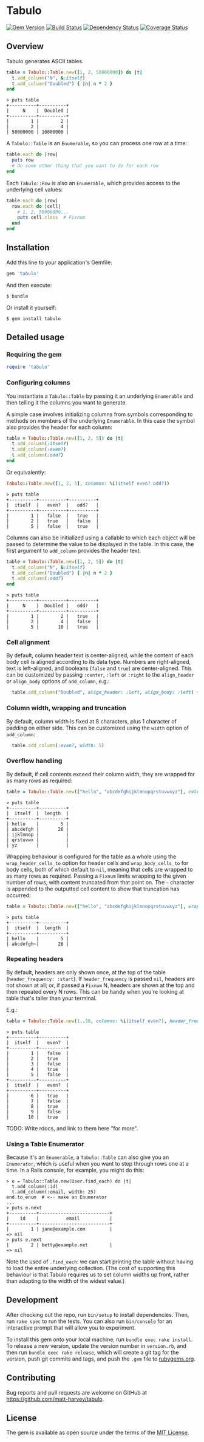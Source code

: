 # Tabulo

[![Gem Version][GV img]][Gem Version]
[![Build Status][BS img]][Build Status]
[![Dependency Status][DS img]][Dependency Status]
[![Coverage Status][CS img]][Coverage Status]

## Overview

Tabulo generates ASCII tables.

```ruby
table = Tabulo::Table.new([1, 2, 50000000]) do |t|
  t.add_column("N", &:itself)
  t.add_column("Doubled") { |n| n * 2 }
end
```

```
> puts table
+----------+----------+
|     N    |  Doubled |
+----------+----------+
|        1 |        2 |
|        2 |        4 |
| 50000000 | 10000000 |
```

A `Tabulo::Table` is an `Enumerable`, so you can process one row at a time:

```ruby
table.each do |row|
  puts row
  # do some other thing that you want to do for each row
end
```

Each `Tabulo::Row` is also an `Enumerable`, which provides access to the underlying cell values:

```ruby
table.each do |row|
  row.each do |cell|
    # 1, 2, 50000000...
    puts cell.class  # Fixnum
  end
end
```

## Installation

Add this line to your application's Gemfile:

```ruby
gem 'tabulo'
```

And then execute:

    $ bundle

Or install it yourself:

    $ gem install tabulo

## Detailed usage

### Requiring the gem

```ruby
require 'tabulo'
```

### Configuring columns

You instantiate a `Tabulo::Table` by passing it an underlying `Enumerable` and then telling it
the columns you want to generate.

A simple case involves initializing columns from symbols corresponding to methods on members of the
underlying `Enumerable`. In this case the symbol also provides the header for each column:

```ruby
table = Tabulo::Table.new([1, 2, 5]) do |t|
  t.add_column(:itself)
  t.add_column(:even?)
  t.add_column(:odd?)
end
```

Or equivalently:

```ruby
Tabulo::Table.new([1, 2, 5], columns: %i(itself even? odd?))
```

```
> puts table
+----------+----------+----------+
|  itself  |   even?  |   odd?   |
+----------+----------+----------+
|        1 |   false  |   true   |
|        2 |   true   |   false  |
|        5 |   false  |   true   |
```

Columns can also be initialized using a callable to which each object will be passed to determine
the value to be displayed in the table. In this case, the first argument to `add_column` provides
the header text:

```ruby
table = Tabulo::Table.new([1, 2, 5]) do |t|
  t.add_column("N", &:itself)
  t.add_column("Doubled") { |n| n * 2 }
  t.add_column(:odd?)
end
```

```
> puts table
+----------+----------+----------+
|     N    |  Doubled |   odd?   |
+----------+----------+----------+
|        1 |        2 |   true   |
|        2 |        4 |   false  |
|        5 |       10 |   true   |
```

### Cell alignment

By default, column header text is center-aligned, while the content of each body cell is aligned
according to its data type. Numbers are right-aligned, text is left-aligned, and booleans (`false`
and `true`) are center-aligned. This can be customized by passing `:center`, `:left` or `:right` to
the `align_header` or `align_body` options of `add_column`, e.g.:

```ruby
  table.add_column("Doubled", align_header: :left, align_body: :left) { |n| n * 2 }
```

### Column width, wrapping and truncation

By default, column width is fixed at 8 characters, plus 1 character of padding on either side.
This can be customized using the `width` option of `add_column`:

```ruby
  table.add_column(:even?, width: 5)
```

### Overflow handling

By default, if cell contents exceed their column width, they are wrapped for as many rows as
required:

```ruby
table = Tabulo::Table.new(["hello", "abcdefghijklmnopqrstuvwxyz"], columns: %i(itself length))
```

```
> puts table
+----------+----------+
|  itself  |  length  |
+----------+----------+
| hello    |        5 |
| abcdefgh |       26 |
| ijklmnop |          |
| qrstuvwx |          |
| yz       |          |
```

Wrapping behaviour is configured for the table as a whole using the `wrap_header_cells_to` option
for header cells and `wrap_body_cells_to` for body cells, both of which default to `nil`, meaning
that cells are wrapped to as many rows as required. Passing a `Fixnum` limits wrapping to the given
number of rows, with content truncated from that point on. The `~` character is appended to the
outputted cell content to show that truncation has occurred:

```ruby
table = Tabulo::Table.new(["hello", "abcdefghijklmnopqrstuvwxyz"], wrap_body_cells_to: 1, columns: %i(itself length))
```

```
> puts table
+----------+----------+
|  itself  |  length  |
+----------+----------+
| hello    |        5 |
| abcdefgh~|       26 |
```

### Repeating headers

By default, headers are only shown once, at the top of the table (`header_frequency: :start`). If
`header_frequency` is passed `nil`, headers are not shown at all; or, if passed a `Fixnum` N,
headers are shown at the top and then repeated every N rows. This can be handy when you're looking
at table that's taller than your terminal.

E.g.:

```ruby
table = Tabulo::Table.new(1..10, columns: %i(itself even?), header_frequency: 5)
```

```
> puts table
+----------+----------+
|  itself  |   even?  |
+----------+----------+
|        1 |   false  |
|        2 |   true   |
|        3 |   false  |
|        4 |   true   |
|        5 |   false  |
+----------+----------+
|  itself  |   even?  |
+----------+----------+
|        6 |   true   |
|        7 |   false  |
|        8 |   true   |
|        9 |   false  |
|       10 |   true   |
```

TODO: Write rdocs, and link to them here "for more".

### Using a Table Enumerator

Because it's an `Enumerable`, a `Tabulo::Table` can also give you an `Enumerator`,
which is useful when you want to step through rows one at a time. In a Rails console,
for example, you might do this:

```
> e = Tabulo::Table.new(User.find_each) do |t|
  t.add_column(:id)
  t.add_column(:email, width: 25)
end.to_enum  # <-- make an Enumerator
...
> puts e.next
+----------+--------------------------+
|    id    |          email           |
+----------+--------------------------+
|        1 | jane@example.com         |
=> nil
> puts e.next
|        2 | betty@example.net        |
=> nil
```

Note the used of `.find_each`: we can start printing the table without having to load the entire
underlying collection. (The cost of supporting this behaviour is that Tabulo requires us to set
column widths up front, rather than adapting to the width of the widest value.)

## Development

After checking out the repo, run `bin/setup` to install dependencies. Then, run `rake spec` to run
the tests. You can also run `bin/console` for an interactive prompt that will allow you to
experiment.

To install this gem onto your local machine, run `bundle exec rake install`. To release a new
version, update the version number in `version.rb`, and then run `bundle exec rake release`, which
will create a git tag for the version, push git commits and tags, and push the `.gem` file to
[rubygems.org](https://rubygems.org).

## Contributing

Bug reports and pull requests are welcome on GitHub at https://github.com/matt-harvey/tabulo.

## License

The gem is available as open source under the terms of the [MIT
License](http://opensource.org/licenses/MIT).

[Gem Version]: https://rubygems.org/gems/tabulo
[Build Status]: https://travis-ci.org/matt-harvey/tabulo
[Dependency Status]: https://gemnasium.com/matt-harvey/tabulo
[Coverage Status]: https://coveralls.io/r/matt-harvey/tabulo

[GV img]: https://img.shields.io/gem/v/tabulo.svg
[BS img]: https://img.shields.io/travis/matt-harvey/tabulo.svg
[DS img]: https://img.shields.io/gemnasium/matt-harvey/tabulo.svg
[CS img]: https://img.shields.io/coveralls/matt-harvey/tabulo.svg

